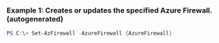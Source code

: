 ### Example 1: Creates or updates the specified Azure Firewall. (autogenerated)
```powershell
PS C:\> Set-AzFirewall -AzureFirewall {AzureFirewall}
```

